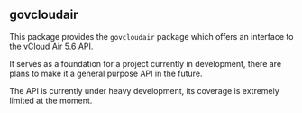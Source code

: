 ## govcloudair

This package provides the `govcloudair` package which offers an interface to the vCloud Air 5.6 API.

It serves as a foundation for a project currently in development, there are plans to make it a general purpose API in the future.

The API is currently under heavy development, its coverage is extremely limited at the moment.